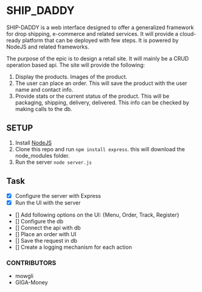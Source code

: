 # SHIP_DADDY

SHIP-DADDY is a web interface designed to offer a generalized framework for drop shipping, e-commerce and related services. It will provide a cloud-ready platform that can be deployed with few steps. It is powered by NodeJS and related frameworks.

The purpose of the epic is to design a retail site. It will mainly be a CRUD operation based api. The site will provide the following:

1. Display the products. Images of the product.
2. The user can place an order. This will save the product with the user name and contact info.
3. Provide stats or the current status of the product. This will be packaging, shipping, delivery, delivered. This info can be checked by making calls to the db.


## SETUP

1. Install [NodeJS](https://nodejs.org/)
2. Clone this repo and run `npm install express`. this will download the node_modules folder.
3. Run the server `node server.js`

## Task

- [x] Configure the server with Express 
- [x] Run the UI with the server 
- [] Add following options on the UI: {Menu, Order, Track, Register}
- [] Configure the db 
- [] Connect the api with db 
- [] Place an order with UI 
- [] Save the request in db 
- [] Create a logging mechanism for each action


### CONTRIBUTORS

- mowgli
- GIGA-Money